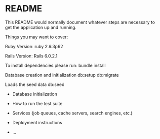 # README

This README would normally document whatever steps are necessary to get the
application up and running.

Things you may want to cover:

Ruby Version: ruby 2.6.3p62

Rails Version: Rails 6.0.2.1

To install dependencies please run:
bundle install

Database creation and initialization
db:setup
db:migrate

Loads the seed data
db:seed

* Database initialization

* How to run the test suite

* Services (job queues, cache servers, search engines, etc.)

* Deployment instructions

* ...
